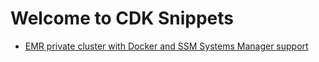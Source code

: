 # Welcome to CDK Snippets

* [EMR private cluster with Docker and SSM Systems Manager support](./EMRDocker/README.md)